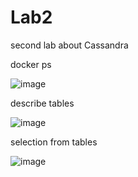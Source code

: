 # Lab2
second lab about Cassandra

docker ps

![image](https://user-images.githubusercontent.com/102665740/165401705-d8cdf155-ead3-48b2-af0d-2eab29333300.png)

describe tables

![image](https://user-images.githubusercontent.com/102665740/165402989-754af900-e436-4e21-b31e-31741802d20d.png)

selection from tables

![image](https://user-images.githubusercontent.com/102665740/165403770-98bc3c0c-cb20-4e60-963e-92d2e76816f5.png)
